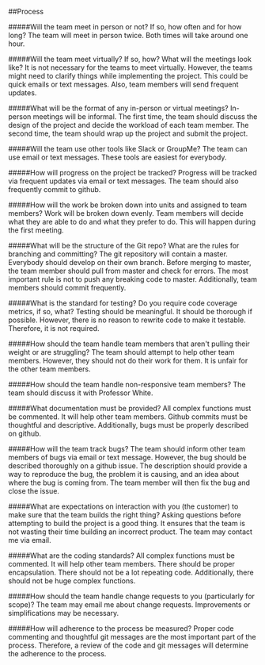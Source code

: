 ##Process

#####Will the team meet in person or not? If so, how often and for how long?
The team will meet in person twice. Both times will take around one hour. 

#####Will the team meet virtually? If so, how? What will the meetings look like?
It is not necessary for the teams to meet virtually. However, the teams might 
need to clarify things while implementing the project. This could be quick 
emails or text messages. Also, team members will send frequent updates.

#####What will be the format of any in-person or virtual meetings?
In-person meetings will be informal. The first time, the team should discuss 
the design of the project and decide the workload of each team member. The 
second time, the team should wrap up the project and submit the project.

#####Will the team use other tools like Slack or GroupMe?
The team can use email or text messages. These tools are easiest for everybody.

#####How will progress on the project be tracked?
Progress will be tracked via frequent updates via email or text messages. The 
team should also frequently commit to github.

#####How will the work be broken down into units and assigned to team members?
Work will be broken down evenly. Team members will decide what they are able to
do and what they prefer to do. This will happen during the first meeting.

#####What will be the structure of the Git repo? What are the rules for branching and committing?
The git repository will contain a master. Everybody should develop on their own 
branch. Before merging to master, the team member should pull from master and 
check for errors. The most important rule is not to push any breaking code to 
master. Additionally, team members should commit frequently.

#####What is the standard for testing? Do you require code coverage metrics, if so, what?
Testing should be meaningful. It should be thorough if possible. However, 
there is no reason to rewrite code to make it testable. Therefore, it is not 
required.

#####How should the team handle team members that aren't pulling their weight or are struggling?
The team should attempt to help other team members. However, they should not do
their work for them. It is unfair for the other team members. 

#####How should the team handle non-responsive team members?
The team should discuss it with Professor White.

#####What documentation must be provided?
All complex functions must be commented. It will help other team members.
Github commits must be thoughtful and descriptive. Additionally, bugs must 
be properly described on github.

#####How will the team track bugs?
The team should inform other team members of bugs via email or text message.
However, the bug should be described thoroughly on a github issue. The 
description should provide a way to reproduce the bug, the problem it is 
causing, and an idea about where the bug is coming from. The team member 
will then fix the bug and close the issue.

#####What are expectations on interaction with you (the customer) to make sure that the team builds the right thing?
Asking questions before attempting to build the project is a good thing. It 
ensures that the team is not wasting their time building an incorrect product.
The team may contact me via email.

#####What are the coding standards?
All complex functions must be commented. It will help other team members.
There should be proper encapsulation. There should not be a lot repeating 
code. Additionally, there should not be huge complex functions.

#####How should the team handle change requests to you (particularly for scope)?
The team may email me about change requests. Improvements or simplifications 
may be necessary.

#####How will adherence to the process be measured?
Proper code commenting and thoughtful git messages are the most important part
of the process. Therefore, a review of the code and git messages will determine
the adherence to the process.